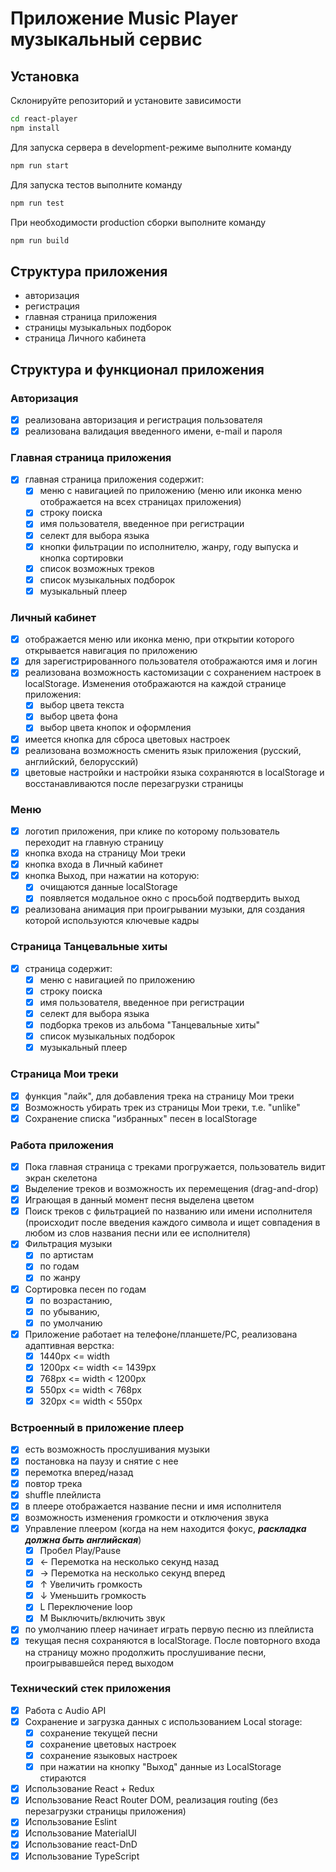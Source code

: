 # Приложение Music Player музыкальный сервис

## Установка

Склонируйте репозиторий и установите зависимости

```sh
cd react-player
npm install
```

Для запуска сервера в development-режиме выполните команду

```sh
npm run start
```

Для запуска тестов выполните команду

```sh
npm run test
```

При необходимости production сборки выполните команду

```sh
npm run build
```

## Структура приложения

- авторизация
- регистрация
- главная страница приложения
- страницы музыкальных подборок
- страница Личного кабинета

## Структура и функционал приложения

### Авторизация

- [x] реализована авторизация и регистрация пользователя
- [x] реализована валидация введенного имени, e-mail и пароля

### Главная страница приложения

- [x] главная страница приложения содержит:
  - [x] меню с навигацией по приложению (меню или иконка меню отображается на всех страницах приложения)
  - [x] строку поиска
  - [x] имя пользователя, введенное при регистрации
  - [x] селект для выбора языка
  - [x] кнопки фильтрации по исполнителю, жанру, году выпуска и кнопка сортировки
  - [x] список возможных треков
  - [x] список музыкальных подборок
  - [x] музыкальный плеер

### Личный кабинет

- [x] отображается меню или иконка меню, при открытии которого открывается навигация по приложению
- [x] для зарегистрированного пользователя отображаются имя и логин
- [x] реализована возможность кастомизации с сохранением настроек в localStorage. Изменения отображаются на каждой странице приложения:
  - [x] выбор цвета текста
  - [x] выбор цвета фона
  - [x] выбор цвета кнопок и оформления
- [x] имеется кнопка для сброса цветовых настроек
- [x] реализована возможность сменить язык приложения (русский, английский, белорусский)
- [x] цветовые настройки и настройки языка сохраняются в localStorage и восстанавливаются после перезагрузки страницы

### Меню

- [x] логотип приложения, при клике по которому пользователь переходит на главную страницу
- [x] кнопка входа на страницу Мои треки
- [x] кнопка входа в Личный кабинет
- [x] кнопка Выход, при нажатии на которую:
  - [x] очищаются данные localStorage
  - [x] появляется модальное окно с просьбой подтвердить выход
- [x] реализована анимация при проигрывании музыки, для создания которой используются ключевые кадры

### Страница Танцевальные хиты

- [x] страница содержит:
  - [x] меню с навигацией по приложению
  - [x] строку поиска
  - [x] имя пользователя, введенное при регистрации
  - [x] селект для выбора языка
  - [x] подборка треков из альбома "Танцевальные хиты"
  - [x] список музыкальных подборок
  - [x] музыкальный плеер

### Страница Мои треки

- [x] функция "лайк", для добавления трека на страницу Мои треки
- [x] Возможность убирать трек из страницы Мои треки, т.е. "unlike"
- [x] Сохранение списка "избранных" песен в localStorage

### Работа приложения

- [x] Пока главная страница с треками прогружается, пользователь видит экран скелетона
- [x] Выделение треков и возможность их перемещения (drag-and-drop)
- [x] Играющая в данный момент песня выделена цветом
- [x] Поиск треков с фильтрацией по названию или имени исполнителя (происходит после введения каждого символа и ищет совпадения в любом из слов названия песни или ее исполнителя)
- [x] Фильтрация музыки
  - [x] по артистам
  - [x] по годам
  - [x] по жанру
- [x] Сортировка песен по годам
  - [x] по возрастанию,
  - [x] по убыванию,
  - [x] по умолчанию
- [x] Приложение работает на телефоне/планшете/PC, реализована адаптивная верстка:
  - [x] 1440px <= width
  - [x] 1200px <= width <= 1439px
  - [x] 768px <= width < 1200px
  - [x] 550px <= width < 768px
  - [x] 320px <= width < 550px

### Встроенный в приложение плеер

- [x] есть возможность прослушивания музыки
- [x] постановка на паузу и снятие с нее
- [x] перемотка вперед/назад
- [x] повтор трека
- [x] shuffle плейлиста
- [x] в плеере отображается название песни и имя исполнителя
- [x] возможность изменения громкости и отключения звука
- [x] Управление плеером (когда на нем находится фокус, _**раскладка должна быть английская**_)
  - [x] Пробел Play/Pause
  - [x] ← Перемотка на несколько секунд назад
  - [x] → Перемотка на несколько секунд вперед
  - [x] ↑ Увеличить громкость
  - [x] ↓ Уменьшить громкость
  - [x] L Переключение loop
  - [x] M Выключить/включить звук
- [x] по умолчанию плеер начинает играть первую песню из плейлиста
- [x] текущая песня сохраняются в localStorage. После повторного входа на страницу можно продолжить прослушивание песни, проигрывавшейся перед выходом

### Технический стек приложения

- [x] Работа с Audio API
- [x] Сохранение и загрузка данных с использованием Local storage:
  - [x] сохранение текущей песни
  - [x] сохранение цветовых настроек
  - [x] сохранение языковых настроек
  - [x] при нажатии на кнопку "Выход" данные из LocalStorage стираются
- [x] Использование React + Redux
- [x] Использование React Router DOM, реализация routing (без перезагрузки страницы приложения)
- [x] Использование Eslint
- [x] Использование MaterialUI
- [x] Использование react-DnD
- [x] Использование TypeScript
